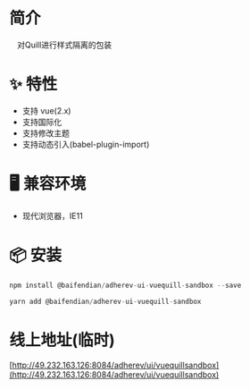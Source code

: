# 简介
&ensp;&ensp;对Quill进行样式隔离的包装

# ✨ 特性
- 支持 vue(2.x)
- 支持国际化
- 支持修改主题
- 支持动态引入(babel-plugin-import)

# 🖥 兼容环境
- 现代浏览器，IE11

# 📦 安装
```javascript
npm install @baifendian/adherev-ui-vuequill-sandbox --save
``` 

```javascript
yarn add @baifendian/adherev-ui-vuequill-sandbox
```

# 线上地址(临时)
[http://49.232.163.126:8084/adherev/ui/vuequillsandbox](http://49.232.163.126:8084/adherev/ui/vuequillsandbox)
